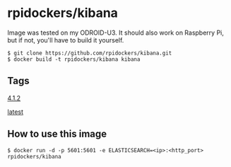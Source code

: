 # rpidockers/kibana
Image was tested on my ODROID-U3. It should also work on Raspberry Pi, but if not, you'll have to build it yourself.

```
$ git clone https://github.com/rpidockers/kibana.git
$ docker build -t rpidockers/kibana kibana
```

## Tags
[4.1.2](https://github.com/rpidockers/kibana/blob/4.1.2/Dockerfile)

[latest](https://github.com/rpidockers/kibana/blob/master/Dockerfile)

## How to use this image
```
$ docker run -d -p 5601:5601 -e ELASTICSEARCH=<ip>:<http_port> rpidockers/kibana
```
